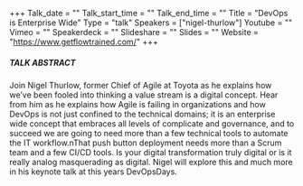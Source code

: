 +++
Talk_date = ""
Talk_start_time = ""
Talk_end_time = ""
Title = "DevOps is Enterprise Wide"
Type = "talk"
Speakers = ["nigel-thurlow"]
Youtube = ""
Vimeo = ""
Speakerdeck = ""
Slideshare = ""
Slides = ""
Website = "https://www.getflowtrained.com/"
+++

##### TALK ABSTRACT

Join Nigel Thurlow, former Chief of Agile at Toyota as he explains how we’ve been fooled into thinking a value stream is a digital concept. Hear from him as he explains how Agile is failing in organizations and how DevOps is not just confined to the technical domains; it is an enterprise wide concept that embraces all levels of complicate and governance, and to succeed we are going to need more than a few technical tools to automate the IT workflow.nThat push button deployment needs more than a Scrum team and a few CI/CD tools. Is your digital transformation truly digital or is it really analog masquerading as digital. Nigel will explore this and much more in his keynote talk at this years DevOpsDays.

